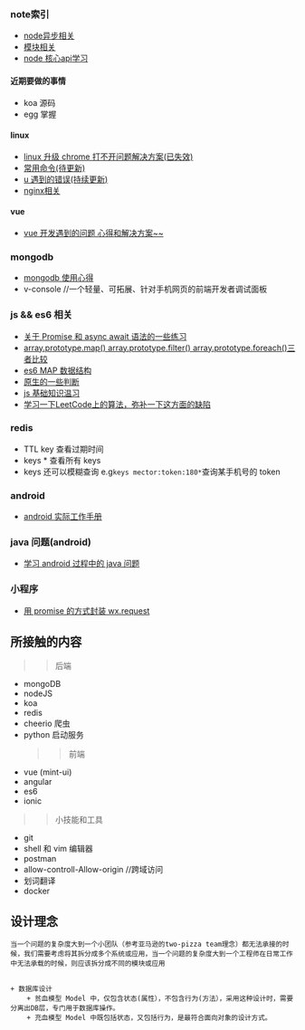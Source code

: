 ### note索引
+ [node异步相关](./node/node异步相关.md)
+ [模块相关](https://github.com/cmdreay/note/issues/21)
+ [node 核心api学习](./node/nodeLearning.md)
#### 近期要做的事情

- koa 源码
- egg 掌握

#### linux

- [linux 升级 chrome 打不开问题解决方案(已失效)](https://github.com/cmdreay/note/blob/master/essay/linux/linux_chrome_pro.md)
- [常用命令(待更新)](https://github.com/cmdreay/note/tree/master/essay/linux)
- [u 遇到的错误(持续更新)](https://github.com/cmdreay/note/blob/master/essay/linux/error.md)
- [nginx相关](./linux/nginx.md)

#### vue

- [vue 开发遇到的问题 心得和解决方案~~](https://github.com/cmdreay/note/blob/master/essay/day11_14.md)

### mongodb

- [mongodb 使用心得](https://github.com/cmdreay/note/blob/master/mongodb/day11_14.md)
- v-console //一个轻量、可拓展、针对手机网页的前端开发者调试面板

### js && es6 相关

- [关于 Promise 和 async await 语法的一些练习](https://github.com/cmdreay/note/blob/master/essay/day11_20.md)
- [array.prototype.map() array.prototype.filter() array.prototype.foreach()三者比较](https://github.com/cmdreay/note/blob/master/essay/es6/day11_20.md)
- [es6 MAP 数据结构](https://github.com/cmdreay/note/blob/master/essay/node/day12_12.md)
- [原生的一些判断](https://github.com/cmdreay/note/blob/master/essay/es6/day4_24.md)
- [js 基础知识温习](./js/js.md)
- [学习一下LeetCode上的算法，弥补一下这方面的缺陷](./leetcode)
### redis

- TTL key 查看过期时间
- keys \* 查看所有 keys
- keys 还可以模糊查询 e.g`keys mector:token:180*`查询某手机号的 token

### android

- [android 实际工作手册](https://github.com/cmdreay/note/blob/master/qs.md)

### java 问题(android)

- [学习 android 过程中的 java 问题](./java/android_java.md)

### 小程序

- [用 promise 的方式封装 wx.request](./node/request.js)

## 所接触的内容

> > 后端

- mongoDB
- nodeJS
- koa
- redis
- cheerio 爬虫
- python 启动服务
  > > 前端
- vue (mint-ui)
- angular
- es6
- ionic

> > 小技能和工具

- git
- shell 和 vim 编辑器
- postman
- allow-controll-Allow-origin //跨域访问
- 划词翻译
- docker

## 设计理念

    当一个问题的复杂度大到一个小团队（参考亚马逊的two-pizza team理念）都无法承接的时候，我们需要考虑将其拆分成多个系统或应用，当一个问题的复杂度大到一个工程师在日常工作中无法承载的时候，则应该拆分成不同的模块或应用


    + 数据库设计
        + 贫血模型 Model 中，仅包含状态(属性），不包含行为(方法），采用这种设计时，需要分离出DB层，专门用于数据库操作。
        + 充血模型 Model 中既包括状态，又包括行为，是最符合面向对象的设计方式。
